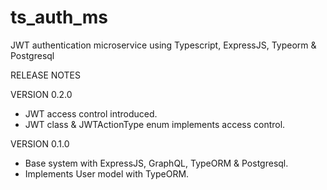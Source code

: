 # ts_auth_ms
JWT authentication microservice using Typescript, ExpressJS, Typeorm &amp; Postgresql

RELEASE NOTES

VERSION 0.2.0
- JWT access control introduced.
- JWT class & JWTActionType enum implements access control.

VERSION 0.1.0
- Base system with ExpressJS, GraphQL, TypeORM & Postgresql.
- Implements User model with TypeORM.